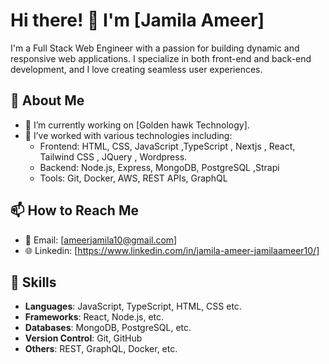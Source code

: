 # Hi there! 👋 I'm [Jamila Ameer]

I'm a Full Stack Web Engineer with a passion for building dynamic and responsive web applications. I specialize in both front-end and back-end development, and I love creating seamless user experiences. 

## 🚀 About Me

- 🔭 I’m currently working on [Golden hawk Technology].
- 💼 I’ve worked with various technologies including:
  - Frontend: HTML, CSS, JavaScript ,TypeScript , Nextjs , React, Tailwind CSS , JQuery , Wordpress.
  - Backend: Node.js, Express, MongoDB, PostgreSQL ,Strapi
  - Tools: Git, Docker, AWS, REST APIs, GraphQL

## 📫 How to Reach Me

- 📧 Email: [ameerjamila10@gmail.com]
- 🌐 Linkedin: [https://www.linkedin.com/in/jamila-ameer-jamilaameer10/]

## 🌟 Skills

- **Languages**: JavaScript, TypeScript, HTML, CSS etc.
- **Frameworks**: React, Node.js, etc.
- **Databases**: MongoDB, PostgreSQL, etc.
- **Version Control**: Git, GitHub
- **Others**: REST, GraphQL, Docker, etc.


